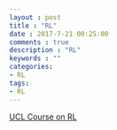 ```yaml
---
layout : post
title : "RL"
date : 2017-7-21 00:25:00
comments : true
description : "RL"
keywords : ""
categories:
- RL
tags:
- RL
---
```


[UCL Course on RL](http://www0.cs.ucl.ac.uk/staff/d.silver/web/Teaching.html)
